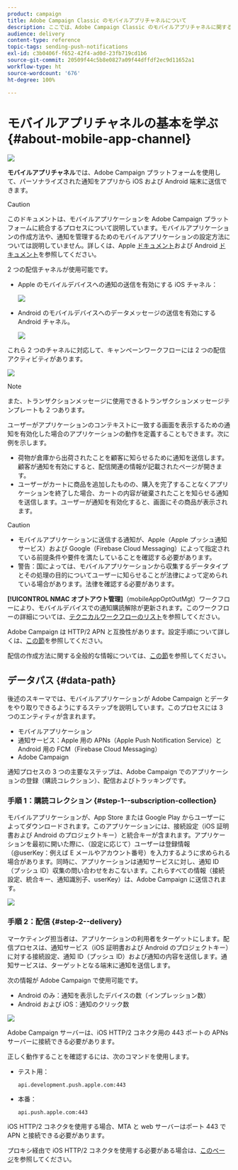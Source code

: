 ```yaml
---
product: campaign
title: Adobe Campaign Classic のモバイルアプリチャネルについて
description: ここでは、Adobe Campaign Classic のモバイルアプリチャネルに関する一般情報を提供します。
audience: delivery
content-type: reference
topic-tags: sending-push-notifications
exl-id: c3b0406f-f652-42f4-ad0d-23fb719cd1b6
source-git-commit: 20509f44c5b8e0827a09f44dffdf2ec9d11652a1
workflow-type: ht
source-wordcount: '676'
ht-degree: 100%

---
```


# モバイルアプリチャネルの基本を学ぶ{#about-mobile-app-channel}

![](../../assets/common.svg)

**モバイルアプリチャネル**&#x200B;では、Adobe Campaign プラットフォームを使用して、パーソナライズされた通知をアプリから iOS および Android 端末に送信できます。

>[!CAUTION]
>
>このドキュメントは、モバイルアプリケーションを Adobe Campaign プラットフォームに統合するプロセスについて説明しています。モバイルアプリケーションの作成方法や、通知を管理するためのモバイルアプリケーションの設定方法については説明していません。詳しくは、Apple [ドキュメント](https://developer.apple.com/jp/)および Android [ドキュメント](https://developer.android.com/index.html)を参照してください。

2 つの配信チャネルが使用可能です。

* Apple のモバイルデバイスへの通知の送信を有効にする iOS チャネル：

   ![](assets/nmac_intro_2.png)

* Android のモバイルデバイスへのデータメッセージの送信を有効にする Android チャネル。

   ![](assets/nmac_intro_1.png)

これら 2 つのチャネルに対応して、キャンペーンワークフローには 2 つの配信アクティビティがあります。

![](assets/nmac_intro_3.png)


>[!NOTE]
>
>また、トランザクションメッセージに使用できるトランザクションメッセージテンプレートも 2 つあります。

ユーザーがアプリケーションのコンテキストに一致する画面を表示するための通知を有効化した場合のアプリケーションの動作を定義することもできます。次に例を示します。

* 荷物が倉庫から出荷されたことを顧客に知らせるために通知を送信します。顧客が通知を有効にすると、配信関連の情報が記載されたページが開きます。
* ユーザーがカートに商品を追加したものの、購入を完了することなくアプリケーションを終了した場合、カートの内容が破棄されたことを知らせる通知を送信します。ユーザーが通知を有効化すると、画面にその商品が表示されます。

>[!CAUTION]
>
>* モバイルアプリケーションに送信する通知が、Apple（Apple プッシュ通知サービス）および Google（Firebase Cloud Messaging）によって指定されている前提条件や要件を満たしていることを確認する必要があります。
>* 警告：国によっては、モバイルアプリケーションから収集するデータタイプとその処理の目的についてユーザーに知らせることが法律によって定められている場合があります。法律を確認する必要があります。


**[!UICONTROL NMAC オプトアウト管理]**（mobileAppOptOutMgt）ワークフローにより、モバイルデバイスでの通知購読解除が更新されます。このワークフローの詳細については、[テクニカルワークフローのリスト](../../workflow/using/about-technical-workflows.md)を参照してください。

Adobe Campaign は HTTP/2 APN と互換性があります。設定手順について詳しくは、[この節](configuring-the-mobile-application.md)を参照してください。

配信の作成方法に関する全般的な情報については、[この節](steps-about-delivery-creation-steps.md)を参照してください。

## データパス {#data-path}

後述のスキーマでは、モバイルアプリケーションが Adobe Campaign とデータをやり取りできるようにするステップを説明しています。このプロセスには 3 つのエンティティが含まれます。

* モバイルアプリケーション
* 通知サービス：Apple 用の APNs（Apple Push Notification Service）と Android 用の FCM（Firebase Cloud Messaging）
* Adobe Campaign

通知プロセスの 3 つの主要なステップは、Adobe Campaign でのアプリケーションの登録（購読コレクション）、配信およびトラッキングです。

### 手順 1：購読コレクション {#step-1--subscription-collection}

モバイルアプリケーションが、App Store または Google Play からユーザーによってダウンロードされます。このアプリケーションには、接続設定（iOS 証明書および Android のプロジェクトキー）と統合キーが含まれます。アプリケーションを最初に開いた際に、（設定に応じて）ユーザーは登録情報（@userKey：例えば E メールやアカウント番号）を入力するように求められる場合があります。同時に、アプリケーションは通知サービスに対し、通知 ID（プッシュ ID）収集の問い合わせをおこないます。これらすべての情報（接続設定、統合キー、通知識別子、userKey）は、Adobe Campaign に送信されます。

![](assets/nmac_register_view.png)

### 手順 2：配信 {#step-2--delivery}

マーケティング担当者は、アプリケーションの利用者をターゲットにします。配信プロセスは、通知サービス（iOS 証明書および Android のプロジェクトキー）に対する接続設定、通知 ID（プッシュ ID）および通知の内容を送信します。通知サービスは、ターゲットとなる端末に通知を送信します。

次の情報が Adobe Campaign で使用可能です。

* Android のみ：通知を表示したデバイスの数（インプレッション数）
* Android および iOS：通知のクリック数

![](assets/nmac_delivery_view.png)

Adobe Campaign サーバーは、iOS HTTP/2 コネクタ用の 443 ポートの APNs サーバーに接続できる必要があります。

正しく動作することを確認するには、次のコマンドを使用します。

* テスト用：

   ```
   api.development.push.apple.com:443
   ```

* 本番：

   ```
   api.push.apple.com:443
   ```

iOS HTTP/2 コネクタを使用する場合、MTA と web サーバーはポート 443 で APN と接続できる必要があります。

プロキシ経由で iOS HTTP/2 コネクタを使用する必要がある場合は、[このページ](../../installation/using/file-res-management.md#proxy-connection-configuration)を参照してください。
